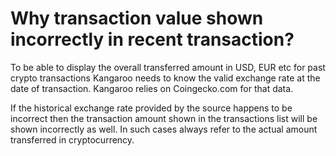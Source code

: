 # Why transaction value shown incorrectly in recent transaction?

To be able to display the overall transferred amount in USD, EUR etc for past crypto transactions Kangaroo needs to know the valid exchange rate at the date of transaction. Kangaroo relies on Coingecko.com for that data.

If the historical exchange rate provided by the source happens to be incorrect then the transaction amount shown in the transactions list will be shown incorrectly as well. In such cases always refer to the actual amount transferred in cryptocurrency.

